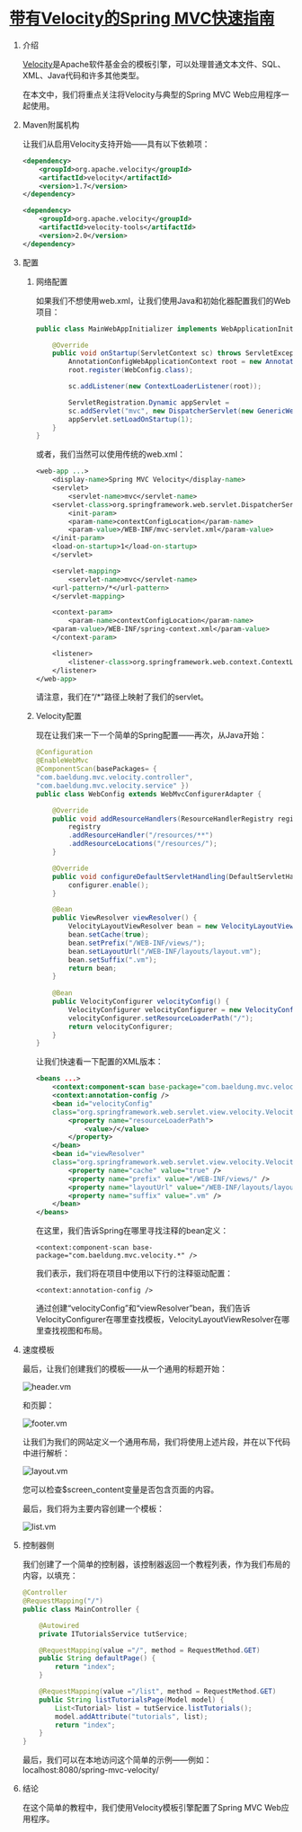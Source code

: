 # [带有Velocity的Spring MVC快速指南](https://www.baeldung.com/spring-mvc-with-velocity)

1. 介绍

    [Velocity](http://velocity.apache.org/)是Apache软件基金会的模板引擎，可以处理普通文本文件、SQL、XML、Java代码和许多其他类型。

    在本文中，我们将重点关注将Velocity与典型的Spring MVC Web应用程序一起使用。

2. Maven附属机构

    让我们从启用Velocity支持开始——具有以下依赖项：

    ```xml
    <dependency>
        <groupId>org.apache.velocity</groupId>
        <artifactId>velocity</artifactId>
        <version>1.7</version>
    </dependency>

    <dependency>
        <groupId>org.apache.velocity</groupId>
        <artifactId>velocity-tools</artifactId>
        <version>2.0</version>
    </dependency>
    ```

3. 配置

    1. 网络配置

        如果我们不想使用web.xml，让我们使用Java和初始化器配置我们的Web项目：

        ```java
        public class MainWebAppInitializer implements WebApplicationInitializer {

            @Override
            public void onStartup(ServletContext sc) throws ServletException {
                AnnotationConfigWebApplicationContext root = new AnnotationConfigWebApplicationContext();
                root.register(WebConfig.class);

                sc.addListener(new ContextLoaderListener(root));

                ServletRegistration.Dynamic appServlet = 
                sc.addServlet("mvc", new DispatcherServlet(new GenericWebApplicationContext()));
                appServlet.setLoadOnStartup(1);
            }
        }
        ```

        或者，我们当然可以使用传统的web.xml：

        ```jsp
        <web-app ...>
            <display-name>Spring MVC Velocity</display-name>
            <servlet>
                <servlet-name>mvc</servlet-name>
            <servlet-class>org.springframework.web.servlet.DispatcherServlet</servlet-class>
                <init-param>
                <param-name>contextConfigLocation</param-name>
                <param-value>/WEB-INF/mvc-servlet.xml</param-value>
            </init-param>
            <load-on-startup>1</load-on-startup>
            </servlet>

            <servlet-mapping>
                <servlet-name>mvc</servlet-name>
            <url-pattern>/*</url-pattern>
            </servlet-mapping>
        
            <context-param>
                <param-name>contextConfigLocation</param-name>
            <param-value>/WEB-INF/spring-context.xml</param-value>
            </context-param>

            <listener>
                <listener-class>org.springframework.web.context.ContextLoaderListener</listener-class>
            </listener>
        </web-app>
        ```

        请注意，我们在“/*”路径上映射了我们的servlet。

    2. Velocity配置

        现在让我们来一下一个简单的Spring配置——再次，从Java开始：

        ```java
        @Configuration
        @EnableWebMvc
        @ComponentScan(basePackages= {
        "com.baeldung.mvc.velocity.controller",
        "com.baeldung.mvc.velocity.service" })
        public class WebConfig extends WebMvcConfigurerAdapter {

            @Override
            public void addResourceHandlers(ResourceHandlerRegistry registry) {
                registry
                .addResourceHandler("/resources/**")
                .addResourceLocations("/resources/");
            }
        
            @Override
            public void configureDefaultServletHandling(DefaultServletHandlerConfigurer configurer) {
                configurer.enable();
            }

            @Bean
            public ViewResolver viewResolver() {
                VelocityLayoutViewResolver bean = new VelocityLayoutViewResolver();
                bean.setCache(true);
                bean.setPrefix("/WEB-INF/views/");
                bean.setLayoutUrl("/WEB-INF/layouts/layout.vm");
                bean.setSuffix(".vm");
                return bean;
            }
            
            @Bean
            public VelocityConfigurer velocityConfig() {
                VelocityConfigurer velocityConfigurer = new VelocityConfigurer();
                velocityConfigurer.setResourceLoaderPath("/");
                return velocityConfigurer;
            }
        }
        ```

        让我们快速看一下配置的XML版本：

        ```xml
        <beans ...>
            <context:component-scan base-package="com.baeldung.mvc.velocity.*" />
            <context:annotation-config />
            <bean id="velocityConfig"
            class="org.springframework.web.servlet.view.velocity.VelocityConfigurer">
                <property name="resourceLoaderPath">
                    <value>/</value>
                </property>
            </bean>
            <bean id="viewResolver"
            class="org.springframework.web.servlet.view.velocity.VelocityLayoutViewResolver">
                <property name="cache" value="true" />
                <property name="prefix" value="/WEB-INF/views/" />
                <property name="layoutUrl" value="/WEB-INF/layouts/layout.vm" />
                <property name="suffix" value=".vm" />
            </bean>
        </beans>
        ```

        在这里，我们告诉Spring在哪里寻找注释的bean定义：

        `<context:component-scan base-package="com.baeldung.mvc.velocity.*" />`

        我们表示，我们将在项目中使用以下行的注释驱动配置：

        `<context:annotation-config />`

        通过创建“velocityConfig”和“viewResolver”bean，我们告诉VelocityConfigurer在哪里查找模板，VelocityLayoutViewResolver在哪里查找视图和布局。

4. 速度模板

    最后，让我们创建我们的模板——从一个通用的标题开始：

    ![header.vm](./src/main/webapp/WEB-INF/fragments/header.vm)

    和页脚：

    ![footer.vm](./src/main/webapp/WEB-INF/fragments/footer.vm)

    让我们为我们的网站定义一个通用布局，我们将使用上述片段，并在以下代码中进行解析：

    ![layout.vm](./src/main/webapp/WEB-INF/layouts/layout.vm)

    您可以检查$screen_content变量是否包含页面的内容。

    最后，我们将为主要内容创建一个模板：

    ![list.vm](./src/main/webapp/WEB-INF/views/list.vm)

5. 控制器侧

    我们创建了一个简单的控制器，该控制器返回一个教程列表，作为我们布局的内容，以填充：

    ```java
    @Controller
    @RequestMapping("/")
    public class MainController {

        @Autowired
        private ITutorialsService tutService;

        @RequestMapping(value ="/", method = RequestMethod.GET)
        public String defaultPage() {
            return "index";
        }

        @RequestMapping(value ="/list", method = RequestMethod.GET)
        public String listTutorialsPage(Model model) { 
            List<Tutorial> list = tutService.listTutorials();
            model.addAttribute("tutorials", list);
            return "index";
        }
    }
    ```

    最后，我们可以在本地访问这个简单的示例——例如：localhost:8080/spring-mvc-velocity/

6. 结论

    在这个简单的教程中，我们使用Velocity模板引擎配置了Spring MVC Web应用程序。
